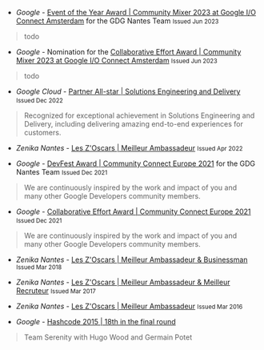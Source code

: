 - *Google* - [Event of the Year Award | Community Mixer 2023 at Google I/O Connect Amsterdam]() for the GDG Nantes Team
 <small>Issued Jun 2023</small>
 > todo

- *Google* - Nomination for the [Collaborative Effort Award | Community Mixer 2023 at Google I/O Connect Amsterdam]()
 <small>Issued Jun 2023</small>
 > todo

- *Google Cloud* - [Partner All-star | Solutions Engineering and Delivery](https://www.linkedin.com/posts/jlandure_etonrecrute-cloud-partnerallstars-activity-7008005341560872960-mhQ9)
 <small>Issued Dec 2022</small>
 > Recognized for exceptional achievement in Solutions Engineering and Delivery, including delivering amazing end-to-end experiences for customers.

- *Zenika Nantes* - [Les Z'Oscars | Meilleur Ambassadeur](https://drive.google.com/file/d/1f89Pq7A1U_pTl0Xom3A3zxBW_P34sXFx/view?usp=sharing)
 <small>Issued Apr 2022</small>

- *Google* - [DevFest Award | Community Connect Europe 2021](https://www.linkedin.com/posts/jlandure_googledevcommunity-developer-community-activity-6874264827045392384-S5eb/) for the GDG Nantes Team
 <small>Issued Dec 2021</small>
 > We are continuously inspired by the work and impact of you and many other Google Developers community members.

- *Google* - [Collaborative Effort Award | Community Connect Europe 2021](https://www.linkedin.com/posts/jlandure_googledevcommunity-developer-community-activity-6874264827045392384-S5eb/)
 <small>Issued Dec 2021</small>
 > We are continuously inspired by the work and impact of you and many other Google Developers community members.

- *Zenika Nantes* - [Les Z'Oscars | Meilleur Ambassadeur & Businessman]()
 <small>Issued Mar 2018</small>

- *Zenika Nantes* - [Les Z'Oscars | Meilleur Ambassadeur & Meilleur Recruteur](https://drive.google.com/file/d/1qVZMNisomXZaQGsieiedcDdvY6sTS2fr/view?usp=sharing)
 <small>Issued Mar 2017</small>

- *Zenika Nantes* - [Les Z'Oscars | Meilleur Ambassadeur]()
 <small>Issued Mar 2016</small>

- *Google* - [Hashcode 2015 | 18th in the final round](https://sites.google.com/site/hashcode2015/results)
> Team Serenity with Hugo Wood and Germain Potet

